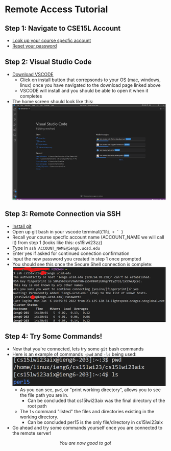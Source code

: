 # Remote Access Tutorial 

## Step 1: Navigate to CSE15L Account 
- [Look up your course specfic account](https://sdacs.ucsd.edu/~icc/index.php)
- [Reset your password](https://docs.google.com/document/d/1hs7CyQeh-MdUfM9uv99i8tqfneos6Y8bDU0uhn1wqho/edit)

## Step 2: Visual Studio Code
- [Download VSCODE](https://code.visualstudio.com/download)
    - Click on install button that correpsonds to your OS (mac, windows, linux) once you have navigated to the download page linked above
    - VSCODE will install and you should be able to open it when it completes
- The home screen should look like this: <br>
![vscodehomescreen](../images/vscodedownload.png)

## Step 3: Remote Connection via SSH 
- [Install git](https://git-scm.com/book/en/v2/Getting-Started-Installing-Git)
- Open up git bash in your vscode terminal(``CTRL + ` ``)
- Recall your course specfic account name (ACCOUNT_NAME we will call it) from step 1 (looks like this: cs15lwi23zz)
- Type in `ssh ACCOUNT_NAME@ieng6.ucsd.edu`
- Enter yes if asked for continued conection confirmation
- Input the new password you created in step 1 once prompted 
- You should see this once the Secure Shell connection is complete:
![ucsdsshconnection](../images/sshconnectionsuccess.png)

## Step 4: Try Some Commands!
- Now that you're connected, lets try some `git` bash commands 
- Here is an example of commands `-pwd` and `-ls` being used: 
![examplebashcommands](../images/gitbashcommands.png)
    - As you can see, `pwd`, or "print working directory", allows you to see the file path you are in. 
        - Can be concluded that cs15lwi23aix was the final directory of the root path
    - The `ls` command "listed" the files and directories existing in the working directory. 
        - Can be concluded per15 is the only file/directory in cs15lwi23aix
- Go ahead and try some commands yourself once you are connected to the remote server!

<p style="text-align: center; font-style: italic;">You are now good to go!</p>
